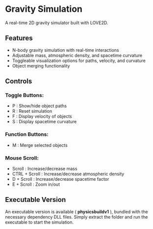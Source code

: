 # Gravity Simulation
A real-time 2D gravity simulator built with LOVE2D.

## Features
- N-body gravity simulation with real-time interactions
- Adjustable mass, atmospheric density, and spacetime curvature
- Toggleable visualization options for paths, velocity, and curvature
- Object merging functionality

## Controls

### Toggle Buttons:
- P : Show/hide object paths
- R : Reset simulation
- F : Display velocity of objects
- S : Display spacetime curvature

### Function Buttons:
- M : Merge selected objects

### Mouse Scroll:
- Scroll : Increase/decrease mass
- CTRL + Scroll : Increase/decrease atmospheric density
- D + Scroll : Increase/decrease spacetime factor
- E + Scroll : Zoom in/out


## Executable Version
An executable version is available ( **physicsbuildv1** ), bundled with the necessary dependency DLL files. Simply extract the folder and run the executable to start the simulation.
